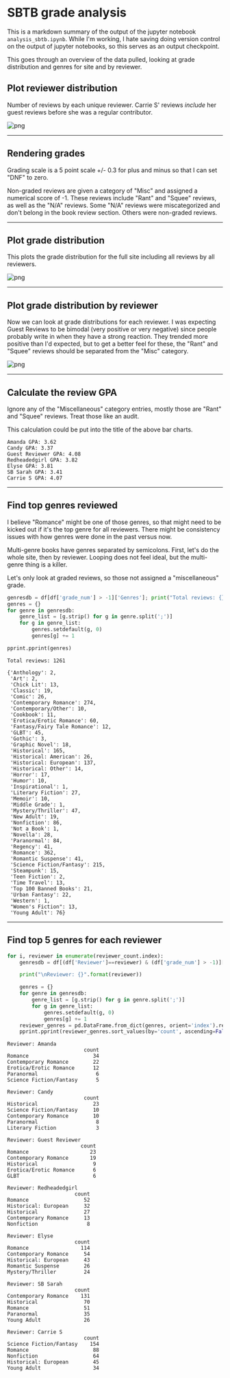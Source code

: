
# SBTB grade analysis
This is a markdown summary of the output of the jupyter notebook ```analysis_sbtb.ipynb```. While I'm working, I hate saving doing version control on the output of jupyter notebooks, so this serves as an output checkpoint.

This goes through an overview of the data pulled, looking at grade distribution and genres for site and by reviewer.


## Plot reviewer distribution
Number of reviews by each unique reviewer. Carrie S' reviews *include* her guest reviews before she was a regular contributor.

![png](output_5_0.png)


---

## Rendering grades

Grading scale is a 5 point scale +/- 0.3 for plus and minus so that I can set "DNF" to zero.

Non-graded reviews are given a category of "Misc" and assigned a numerical score of -1. These reviews include "Rant" and "Squee" reviews, as well as the "N/A" reviews. Some "N/A" reviews were miscategorized and don't belong in the book review section. Others were non-graded reviews.

---

## Plot grade distribution
This plots the grade distribution for the full site including all reviews by all reviewers.


![png](output_10_0.png)


---

## Plot grade distribution by reviewer

Now we can look at grade distributions for each reviewer.
I was expecting Guest Reviews to be bimodal (very positive or very negative) since people probably write in when they have a strong reaction. They trended more positive than I'd expected, but to get a better feel for these, the "Rant" and "Squee" reviews should be separated from the "Misc" category.


![png](output_13_0.png)


---

## Calculate the review GPA

Ignore any of the "Miscellaneous" category entries, mostly those are "Rant" and "Squee" reviews. Treat those like an audit.

This calculation could be put into the title of the above bar charts.

    Amanda GPA: 3.62
    Candy GPA: 3.37
    Guest Reviewer GPA: 4.08
    Redheadedgirl GPA: 3.82
    Elyse GPA: 3.81
    SB Sarah GPA: 3.41
    Carrie S GPA: 4.07


---

## Find top genres reviewed

I believe "Romance" might be one of those genres, so that might need to be kicked out if it's the top genre for all reviewers. There might be consistency issues with how genres were done in the past versus now.

Multi-genre books have genres separated by semicolons. First, let's do the whole site, then by reviewer. Looping does not feel ideal, but the multi-genre thing is a killer.

Let's only look at graded reviews, so those not assigned a "miscellaneous" grade.


```python
genresdb = df[df['grade_num'] > -1]['Genres']; print("Total reviews: {}\n".format(genresdb.count()))
genres = {}
for genre in genresdb:
    genre_list = [g.strip() for g in genre.split(';')]
    for g in genre_list:
        genres.setdefault(g, 0)
        genres[g] += 1

pprint.pprint(genres)
```

    Total reviews: 1261

    {'Anthology': 2,
     'Art': 2,
     'Chick Lit': 13,
     'Classic': 19,
     'Comic': 26,
     'Contemporary Romance': 274,
     'Contemporary/Other': 10,
     'Cookbook': 11,
     'Erotica/Erotic Romance': 60,
     'Fantasy/Fairy Tale Romance': 12,
     'GLBT': 45,
     'Gothic': 3,
     'Graphic Novel': 18,
     'Historical': 165,
     'Historical: American': 26,
     'Historical: European': 137,
     'Historical: Other': 14,
     'Horror': 17,
     'Humor': 10,
     'Inspirational': 1,
     'Literary Fiction': 27,
     'Memoir': 10,
     'Middle Grade': 1,
     'Mystery/Thriller': 47,
     'New Adult': 19,
     'Nonfiction': 86,
     'Not a Book': 1,
     'Novella': 28,
     'Paranormal': 84,
     'Regency': 41,
     'Romance': 362,
     'Romantic Suspense': 41,
     'Science Fiction/Fantasy': 215,
     'Steampunk': 15,
     'Teen Fiction': 2,
     'Time Travel': 13,
     'Top 100 Banned Books': 21,
     'Urban Fantasy': 22,
     'Western': 1,
     "Women's Fiction": 13,
     'Young Adult': 76}


---

## Find top 5 genres for each reviewer


```python
for i, reviewer in enumerate(reviewer_count.index):
    genresdb = df[(df['Reviewer']==reviewer) & (df['grade_num'] > -1)]['Genres'];

    print("\nReviewer: {}".format(reviewer))

    genres = {}
    for genre in genresdb:
        genre_list = [g.strip() for g in genre.split(';')]
        for g in genre_list:
            genres.setdefault(g, 0)
            genres[g] += 1
    reviewer_genres = pd.DataFrame.from_dict(genres, orient='index').rename(columns={0:'count'})
    pprint.pprint(reviewer_genres.sort_values(by='count', ascending=False)[:5])
```


    Reviewer: Amanda
                             count
    Romance                     34
    Contemporary Romance        22
    Erotica/Erotic Romance      12
    Paranormal                   6
    Science Fiction/Fantasy      5

    Reviewer: Candy
                             count
    Historical                  23
    Science Fiction/Fantasy     10
    Contemporary Romance        10
    Paranormal                   8
    Literary Fiction             3

    Reviewer: Guest Reviewer
                            count
    Romance                    23
    Contemporary Romance       19
    Historical                  9
    Erotica/Erotic Romance      6
    GLBT                        6

    Reviewer: Redheadedgirl
                          count
    Romance                  52
    Historical: European     32
    Historical               27
    Contemporary Romance     13
    Nonfiction                8

    Reviewer: Elyse
                          count
    Romance                 114
    Contemporary Romance     54
    Historical: European     43
    Romantic Suspense        26
    Mystery/Thriller         24

    Reviewer: SB Sarah
                          count
    Contemporary Romance    131
    Historical               70
    Romance                  51
    Paranormal               35
    Young Adult              26

    Reviewer: Carrie S
                             count
    Science Fiction/Fantasy    154
    Romance                     88
    Nonfiction                  64
    Historical: European        45
    Young Adult                 34



```python

```
